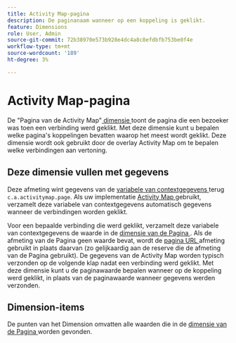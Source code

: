 ```yaml
---
title: Activity Map-pagina
description: De paginanaam wanneer op een koppeling is geklikt.
feature: Dimensions
role: User, Admin
source-git-commit: 72b38970e573b928e4dc4a8c8efdbfb753be0f4e
workflow-type: tm+mt
source-wordcount: '189'
ht-degree: 3%

---
```


# Activity Map-pagina

De &quot;Pagina van de Activity Map&quot;[ dimensie ](overview.md) toont de pagina die een bezoeker was toen een verbinding werd geklikt. Met deze dimensie kunt u bepalen welke pagina&#39;s koppelingen bevatten waarop het meest wordt geklikt. Deze dimensie wordt ook gebruikt door de overlay Activity Map om te bepalen welke verbindingen aan vertoning.

## Deze dimensie vullen met gegevens

Deze afmeting wint gegevens van de [ variabele van contextgegevens ](/help/implement/vars/page-vars/contextdata.md) terug `c.a.activitymap.page`. Als uw implementatie [ Activity Map ](/help/analyze/activity-map/overview.md) gebruikt, verzamelt deze variabele van contextgegevens automatisch gegevens wanneer de verbindingen worden geklikt.

Voor een bepaalde verbinding die werd geklikt, verzamelt deze variabele van contextgegevens de waarde in de [ dimensie van de Pagina ](page.md). Als de afmeting van de Pagina geen waarde bevat, wordt de [ pagina URL ](page-url.md) afmeting gebruikt in plaats daarvan (zo gelijkaardig aan de reserve die de afmeting van de Pagina gebruikt). De gegevens van de Activity Map worden typisch verzonden op de volgende klap nadat een verbinding werd geklikt. Met deze dimensie kunt u de paginawaarde bepalen wanneer op de koppeling werd geklikt, in plaats van de paginawaarde wanneer gegevens werden verzonden.

## Dimension-items

De punten van het Dimension omvatten alle waarden die in de [ dimensie van de Pagina ](page.md) worden gevonden.
